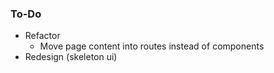 ### To-Do

- Refactor
    - Move page content into routes instead of components
- Redesign (skeleton ui)
